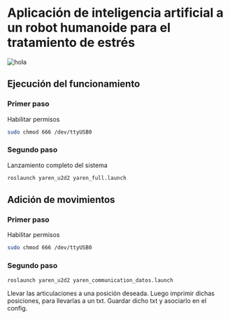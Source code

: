 # Aplicación de inteligencia artificial a un robot humanoide para el tratamiento de estrés
![hola]("YarenPerfil.png")
## Ejecución del funcionamiento
### Primer paso
Habilitar permisos 
```bash
sudo chmod 666 /dev/ttyUSB0
```
### Segundo paso
Lanzamiento completo del sistema
```bash
roslaunch yaren_u2d2 yaren_full.launch
```

## Adición de movimientos
### Primer paso
Habilitar permisos 
```bash
sudo chmod 666 /dev/ttyUSB0
```
### Segundo paso
```bash
roslaunch yaren_u2d2 yaren_communication_datos.launch
```
Llevar las articulaciones a una posición deseada. Luego imprimir dichas posiciones, para llevarlas a un txt. Guardar dicho txt y asociarlo en el config.   




